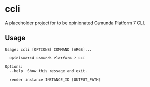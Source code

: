 # ccli

A placeholder project for to be opinionated Camunda Platform 7 CLI.

## Usage

```
Usage: ccli [OPTIONS] COMMAND [ARGS]...

  Opinionated Camunda Platform 7 CLI

Options:
  --help  Show this message and exit.

  render instance INSTANCE_ID [OUTPUT_PATH]
```

